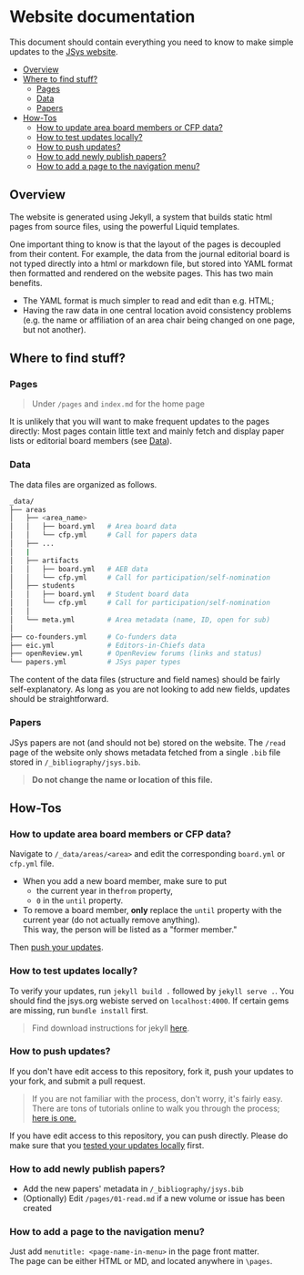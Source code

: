 # Website documentation

This document should contain everything you need to know to make simple updates to the [JSys website](https://www.jsys.org/).

<!-- TOC -->

- [Overview](#overview)
- [Where to find stuff?](#where-to-find-stuff)
    - [Pages](#pages)
    - [Data](#data)
    - [Papers](#papers)
- [How-Tos](#how-tos)
    - [How to update area board members or CFP data?](#how-to-update-area-board-members-or-cfp-data)
    - [How to test updates locally?](#how-to-test-updates-locally)
    - [How to push updates?](#how-to-push-updates)
    - [How to add newly publish papers?](#how-to-add-newly-publish-papers)
    - [How to add a page to the navigation menu?](#how-to-add-a-page-to-the-navigation-menu)

<!-- /TOC -->

## Overview

The website is generated using Jekyll, a system that builds static html pages from source files, using the powerful Liquid templates.

One important thing to know is that the layout of the pages is decoupled from their content. For example, the data from the journal editorial board is not typed directly into a html or markdown file, but stored into YAML format then formatted and rendered on the website pages. This has two main benefits.

- The YAML format is much simpler to read and edit than e.g. HTML;
- Having the raw data in one central location avoid consistency problems (e.g. the name or affiliation of an area chair being changed on one page, but not another).

## Where to find stuff?

### Pages

> Under `/pages` and `index.md` for the home page

It is unlikely that you will want to make frequent updates to the pages directly: Most pages contain little text and mainly fetch and display paper lists or editorial board members (see [Data](#data)).

### Data

The data files are organized as follows.

```bash
_data/
├── areas
│   ├── <area_name>
│   │   ├── board.yml   # Area board data
│   │   └── cfp.yml     # Call for papers data
│   ├── ...
│   |
│   ├── artifacts
│   │   ├── board.yml   # AEB data
│   │   └── cfp.yml     # Call for participation/self-nomination
│   ├── students
│   │   ├── board.yml   # Student board data
│   │   └── cfp.yml     # Call for participation/self-nomination
│   │
│   └── meta.yml        # Area metadata (name, ID, open for sub)
│
├── co-founders.yml     # Co-funders data 
├── eic.yml             # Editors-in-Chiefs data
├── openReview.yml      # OpenReview forums (links and status)
└── papers.yml          # JSys paper types 
```

The content of the data files (structure and field names) should be fairly self-explanatory. As long as you are not looking to add new fields, updates should be straightforward.

### Papers

JSys papers are not (and should not be) stored on the website. The `/read` page of the website only shows metadata fetched from a single `.bib` file stored in `/_bibliography/jsys.bib`.

> **Do not change the name or location of this file.**

## How-Tos

### How to update area board members or CFP data?

Navigate to `/_data/areas/<area>` and edit the corresponding `board.yml` or `cfp.yml` file. 

- When you add a new board member, make sure to put 
    - the current year in the`from` property,
    - `0` in the `until` property. 
- To remove a board member, **only** replace the `until` property with the current year (do not actually remove anything).  
This way, the person will be listed as a "former member."

Then [push your updates](#how-to-push-updates). 

### How to test updates locally?

To verify your updates, run `jekyll build .` followed by `jekyll serve .`.
You should find the jsys.org webiste served on `localhost:4000`. If certain gems are missing, run `bundle install` first.

> Find download instructions for jekyll [here](https://jekyllrb.com/docs/installation/).

### How to push updates?

If you don't have edit access to this repository, fork it, push your updates to your fork, and submit a pull request.

> If you are not familiar with the process, don't worry, it's fairly easy.  
There are tons of tutorials online to walk you through the process; [here is one.](https://docs.github.com/en/pull-requests/collaborating-with-pull-requests/proposing-changes-to-your-work-with-pull-requests/creating-a-pull-request-from-a-fork)

If you have edit access to this repository, you can push directly. Please do make sure that you [tested your updates locally](#how-to-test-updates-locally) first.

### How to add newly publish papers?

- Add the new papers' metadata in `/_bibliography/jsys.bib`
- (Optionally) Edit `/pages/01-read.md` if a new volume or issue has been created

### How to add a page to the navigation menu?

Just add `menutitle: <page-name-in-menu>` in the page front matter.  
The page can be either HTML or MD, and located anywhere in `\pages`.
